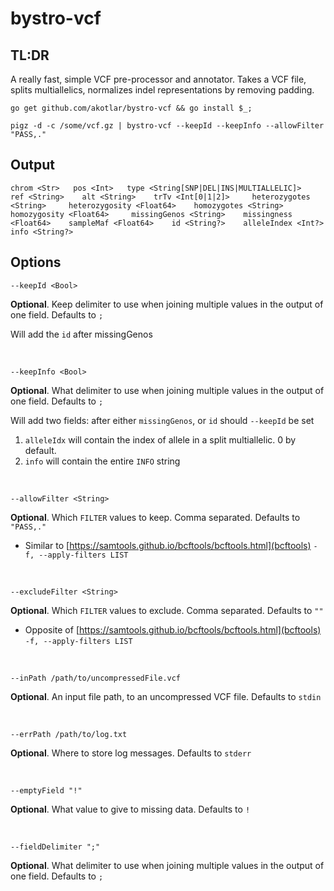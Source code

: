 # bystro-vcf

## TL:DR

A really fast, simple VCF pre-processor and annotator. Takes a VCF file, splits multiallelics, normalizes indel representations by removing padding. 

```shell
go get github.com/akotlar/bystro-vcf && go install $_;

pigz -d -c /some/vcf.gz | bystro-vcf --keepId --keepInfo --allowFilter "PASS,."
```

## Output
```tsv
chrom <Str>   pos <Int>   type <String[SNP|DEL|INS|MULTIALLELIC]>    ref <String>    alt <String>    trTv <Int[0|1|2]>     heterozygotes <String>     heterozygosity <Float64>    homozygotes <String>     homozygosity <Float64>     missingGenos <String>    missingness <Float64>    sampleMaf <Float64>    id <String?>    alleleIndex <Int?>   info <String?>
```

## Options

```shell
--keepId <Bool>
```
**Optional**. Keep delimiter to use when joining multiple values in the output of one field. Defaults to `;`

Will add the `id` after missingGenos

<br/>

```shell
--keepInfo <Bool>
```

**Optional**. What delimiter to use when joining multiple values in the output of one field. Defaults to `;`

Will add two fields: after either `missingGenos`, or `id` should `--keepId` be set
  1. `alleleIdx` will contain the index of allele in a split multiallelic. 0 by default.
  2. `info` will contain the entire `INFO` string

<br/>


```shell
--allowFilter <String>
```

**Optional**. Which `FILTER` values to keep. Comma separated. Defaults to `"PASS,."`
- Similar to [https://samtools.github.io/bcftools/bcftools.html](bcftools) `-f, --apply-filters LIST`

<br/>

```shell
--excludeFilter <String>
```

**Optional**. Which `FILTER` values to exclude. Comma separated. Defaults to `""`
- Opposite of [https://samtools.github.io/bcftools/bcftools.html](bcftools) `-f, --apply-filters LIST`

<br/>

```shell
--inPath /path/to/uncompressedFile.vcf
```

**Optional**. An input file path, to an uncompressed VCF file. Defaults to `stdin`

<br/>

```shell
--errPath /path/to/log.txt
```

**Optional**. Where to store log messages. Defaults to `stderr`

<br/>

```shell
--emptyField "!"
```
**Optional**. What value to give to missing data. Defaults to `!`

<br/>

```shell
--fieldDelimiter ";"
```
**Optional**. What delimiter to use when joining multiple values in the output of one field. Defaults to `;`
